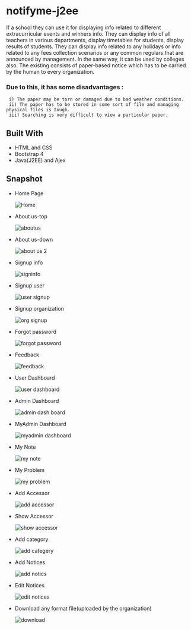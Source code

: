 # notifyme-j2ee

If a school they can use it for displaying info related to different extracurricular events and winners info.
They can display info of all teachers in various departments, display timetables for students, display results of students.
They can display info related to any holidays or info related to any fees collection scenarios or any common regulars that are announced by management. In the same way, it can be used by colleges also.
The existing consists of paper-based notice which has to be carried by the human to every organization. 

### Due to this, it has some disadvantages :
```
 i) The paper may be torn or damaged due to bad weather conditions.
 ii) The paper has to be stored in some sort of file and managing physical files is tough.
 iii) Searching is very difficult to view a particular paper.
```

## Built With

* HTML and CSS
* Bootstrap 4
* Java(J2EE) and Ajex

## Snapshot

* Home Page 
  
  ![Home](https://user-images.githubusercontent.com/64283478/95063551-181d8a80-071c-11eb-8dc9-727aeda0d33d.jpg)


* About us-top
  
  ![aboutus](https://user-images.githubusercontent.com/64283478/95063732-5e72e980-071c-11eb-9bc4-e0ad7dedbcc7.png)


* About us-down
  
  ![about us 2](https://user-images.githubusercontent.com/64283478/95063846-82cec600-071c-11eb-8b8f-2ced4e801315.png)


* Signup info
  
  ![signinfo](https://user-images.githubusercontent.com/64283478/95063989-b4e02800-071c-11eb-9f18-93f2ff8224dd.jpg)
  

* Signup user
  
  ![user signup](https://user-images.githubusercontent.com/64283478/95064196-01c3fe80-071d-11eb-9044-20a413f1b763.jpg)


* Signup organization
  
  ![org signup](https://user-images.githubusercontent.com/64283478/95064349-3c2d9b80-071d-11eb-9d51-031fb11c9f96.jpg)


* Forgot password
  
  ![forgot password](https://user-images.githubusercontent.com/64283478/95064496-70a15780-071d-11eb-8210-0f8f70dff2e9.jpg)


* Feedback
  
  ![feedback](https://user-images.githubusercontent.com/64283478/95064490-6ed79400-071d-11eb-883d-95286370a692.jpg)


* User Dashboard

  ![user dashboard](https://user-images.githubusercontent.com/64283478/95064808-e0174700-071d-11eb-9cc4-9251fc6f1767.jpg)


* Admin Dashboard

  ![admin dash board](https://user-images.githubusercontent.com/64283478/95064826-e60d2800-071d-11eb-83a4-61325873b515.jpg)


* MyAdmin Dashboard

  ![myadmin dashboard](https://user-images.githubusercontent.com/64283478/95064860-f1605380-071d-11eb-8c98-9ca259aa84dd.jpg)


* My Note

  ![my note](https://user-images.githubusercontent.com/64283478/95064850-eefdf980-071d-11eb-8977-49f002a3a8c3.jpg)


* My Problem

  ![my problem](https://user-images.githubusercontent.com/64283478/95064855-ef969000-071d-11eb-93b7-6ca07614dd4d.jpg)



* Add Accessor

  ![add accessor](https://user-images.githubusercontent.com/64283478/95064882-f6250780-071d-11eb-908a-1a838111afad.jpg)


* Show Accessor

  ![show accessor](https://user-images.githubusercontent.com/64283478/95064876-f4f3da80-071d-11eb-9785-bd546fa702c6.jpg)



* Add category

  ![add categery](https://user-images.githubusercontent.com/64283478/95064897-f9b88e80-071d-11eb-939d-fcabb62b68e7.jpg)


* Add Notices

  ![add notics](https://user-images.githubusercontent.com/64283478/95064905-fae9bb80-071d-11eb-95ff-1ef1b9e676b7.jpg)


* Edit Notices

  ![edit notices](https://user-images.githubusercontent.com/64283478/95064923-fde4ac00-071d-11eb-9316-ace0624c0bb0.jpg)
  

* Download any format file(uploaded by the organization)

  ![download](https://user-images.githubusercontent.com/64283478/95064914-fcb37f00-071d-11eb-84d3-2e51244a604b.jpg)




  

